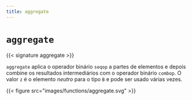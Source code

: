 ```yaml
---
title: aggregate
---
```


# `aggregate`

{{< signature aggregate >}}

`aggregate` aplica o operador binário `seqop` a partes de elementos e depois combine os resultados intermediários com o operador binário `combop`.
O valor `z` é o elemento _neutro_ para o tipo `B` e pode ser usado várias vezes.

{{< figure src="images/functions/aggregate.svg" >}}

